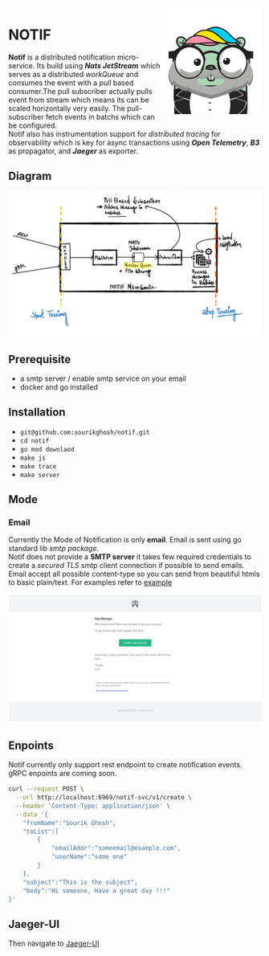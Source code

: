 <img align="right" width="200px" src="https://github.com/sourikghosh/notif/blob/main/notif.png">

# NOTIF

<b>Notif</b> is a distributed notification micro-service. Its build using <em><b>Nats JetStream</b></em> which serves as a distributed <em>workQueue</em> and consumes the event with a <em>pull</em> based consumer.The pull subscriber actually pulls event from stream which means its can be scaled horizontally very easily. The pull-subscriber fetch events in batchs which can be configured.<br>Notif also has instrumentation support for <em>distributed tracing</em> for observability which is key for async transactions using <em><b>Open Telemetry</b></em>, <b><em>B3</em></b> as propagator, and <em><b>Jaeger</b></em> as exporter.

## Diagram
<p align="center">
<img src="https://github.com/sourikghosh/notif/blob/main/notif-diagram.png">
</p>

## Prerequisite
- a smtp server / enable smtp service on your email
- docker and go installed

## Installation
- `git@github.com:sourikghosh/notif.git`
- `cd notif`
- `go mod downlaod`
- `make js`
- `make trace`
- `make server`

## Mode
### Email
Currently the Mode of Notification is only <b>email</b>. Email is sent using go standard lib <em>smtp package</em>.<br>Notif does not provide a <b>SMTP server</b> it takes few required credentials to create a <em>secured TLS</em> smtp client connection if possible to send emails.<br>Email accept all possible content-type so you can send from beautiful htmls to basic plain/text. For examples refer to [example](https://github.com/sourikghosh/notif/blob/main/examples/sendCustomHtml.go)
<p align="center">
<img width="760px" src="https://github.com/sourikghosh/notif/blob/main/examples/customHtmlBody.png">
</p>

## Enpoints
Notif currently only support rest endpoint to create notification events.<br>gRPC enpoints are coming soon.
```bash
curl --request POST \
  --url http://localhost:6969/notif-svc/v1/create \
  --header 'Content-Type: application/json' \
  --data '{
	"fromName":"Sourik Ghosh",
	"toList":[
		{
			"emailAddr":"someemail@example.com",
			"userName":"some one"
		}
	],
	"subject":"This is the subject",
	"body":"Hi someone, Have a great day !!!"
}'
```

## Jaeger-UI
Then navigate to [Jaeger-UI](http://localhost:16686)
